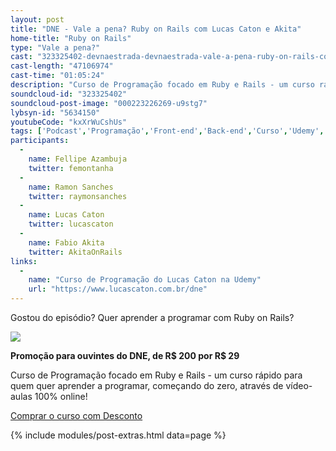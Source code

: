 ```yaml
---
layout: post
title: "DNE - Vale a pena? Ruby on Rails com Lucas Caton e Akita"
home-title: "Ruby on Rails"
type: "Vale a pena?"
cast: "323325402-devnaestrada-devnaestrada-vale-a-pena-ruby-on-rails-com-lucas-caton-e-akita.mp3"
cast-length: "47106974"
cast-time: "01:05:24"
description: "Curso de Programação focado em Ruby e Rails - um curso rápido para quem quer aprender a programar, começando do zero, através de vídeo-aulas 100% online! ACESSE: https://www.lucascaton.com.br/dne"
soundcloud-id: "323325402"
soundcloud-post-image: "000223226269-u9stg7"
lybsyn-id: "5634150"
youtubeCode: "kxXrWuCshUs"
tags: ['Podcast','Programação','Front-end','Back-end','Curso','Udemy','Lucas Caton','Fabio Akita', 'Ruby on Rails', 'RoR']
participants:
  -
    name: Fellipe Azambuja
    twitter: femontanha
  -
    name: Ramon Sanches
    twitter: raymonsanches
  -
    name: Lucas Caton
    twitter: lucascaton
  -
    name: Fabio Akita
    twitter: AkitaOnRails
links:
  -
    name: "Curso de Programação do Lucas Caton na Udemy"
    url: "https://www.lucascaton.com.br/dne"
---
```


Gostou do episódio? Quer aprender a programar com Ruby on Rails?

<a href="https://www.lucascaton.com.br/dne">
  <img src="http://udemy-images.udemy.com/course/480x270/951938_7546_2.jpg" />
</a>

**Promoção para ouvintes do DNE, de R$ 200 por R$ 29**

Curso de Programação focado em Ruby e Rails - um curso rápido para quem quer aprender a programar, começando do zero, através de vídeo-aulas 100% online!

<a href="https://www.lucascaton.com.br/dne" class="btn">Comprar o curso com Desconto</a>

{% include modules/post-extras.html data=page %}
